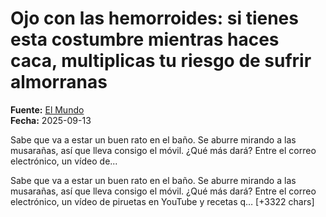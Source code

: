 # Ojo con las hemorroides: si tienes esta costumbre mientras haces caca, multiplicas tu riesgo de sufrir almorranas

**Fuente:** [El Mundo](https://www.elmundo.es/ciencia-y-salud/salud/2025/09/13/68b85887e4d4d8403b8b45cb.html)  
**Fecha:** 2025-09-13

Sabe que va a estar un buen rato en el baño. Se aburre mirando a las musarañas, así que lleva consigo el móvil. ¿Qué más dará? Entre el correo electrónico, un vídeo de...

Sabe que va a estar un buen rato en el baño. Se aburre mirando a las musarañas, así que lleva consigo el móvil. ¿Qué más dará? Entre el correo electrónico, un vídeo de piruetas en YouTube y recetas q… [+3322 chars]
